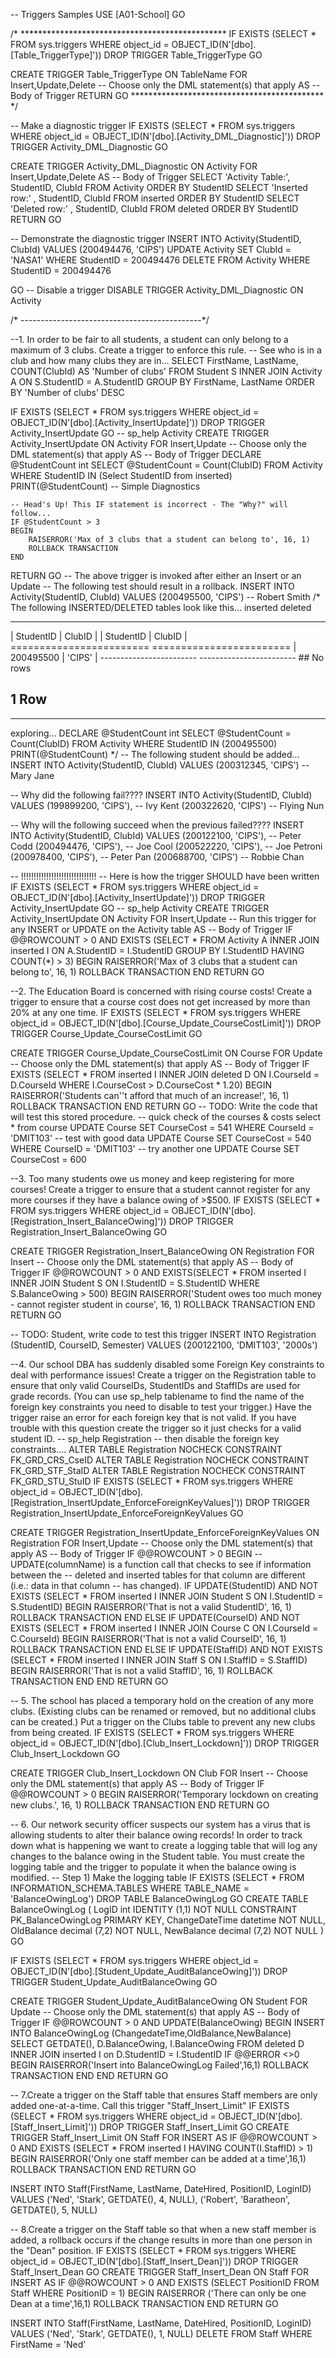 -- Triggers Samples
USE [A01-School]
GO

/* ***********************************************
IF EXISTS (SELECT * FROM sys.triggers WHERE object_id = OBJECT_ID(N'[dbo].[Table_TriggerType]'))
    DROP TRIGGER Table_TriggerType
GO

CREATE TRIGGER Table_TriggerType
ON TableName
FOR Insert,Update,Delete -- Choose only the DML statement(s) that apply
AS
	-- Body of Trigger
RETURN
GO
******************************************** */

-- Make a diagnostic trigger
IF EXISTS (SELECT * FROM sys.triggers WHERE object_id = OBJECT_ID(N'[dbo].[Activity_DML_Diagnostic]'))
    DROP TRIGGER Activity_DML_Diagnostic
GO

CREATE TRIGGER Activity_DML_Diagnostic
ON Activity
FOR Insert,Update,Delete
AS
	-- Body of Trigger
    SELECT 'Activity Table:', StudentID, ClubId FROM Activity ORDER BY StudentID
    SELECT 'Inserted row:'  , StudentID, ClubId FROM inserted ORDER BY StudentID
    SELECT 'Deleted row:'   , StudentID, ClubId FROM deleted  ORDER BY StudentID
RETURN
GO


-- Demonstrate the diagnostic trigger
INSERT INTO Activity(StudentID, ClubId) VALUES (200494476, 'CIPS')
UPDATE Activity SET ClubId = 'NASA1' WHERE StudentID = 200494476
DELETE FROM Activity WHERE StudentID = 200494476

GO
-- Disable a trigger
DISABLE TRIGGER Activity_DML_Diagnostic ON Activity


/* ---------------------------------------------*/

--1.	In order to be fair to all students, a student can only belong to a maximum of 3 clubs. Create a trigger to enforce this rule.
-- See who is in a club and how many clubs they are in...
SELECT  FirstName, LastName, COUNT(ClubId) AS 'Number of clubs'
FROM    Student S INNER JOIN Activity A ON S.StudentID = A.StudentID
GROUP BY FirstName, LastName
ORDER BY 'Number of clubs' DESC

IF EXISTS (SELECT * FROM sys.triggers WHERE object_id = OBJECT_ID(N'[dbo].[Activity_InsertUpdate]'))
    DROP TRIGGER Activity_InsertUpdate
GO
-- sp_help Activity
CREATE TRIGGER Activity_InsertUpdate
ON Activity
FOR Insert,Update -- Choose only the DML statement(s) that apply
AS
	-- Body of Trigger
    DECLARE @StudentCount int
    SELECT @StudentCount = Count(ClubID) FROM Activity
    WHERE StudentID IN (Select StudentID from inserted)
    PRINT(@StudentCount) -- Simple Diagnostics

    -- Head's Up! This IF statement is incorrect - The "Why?" will follow...
    IF @StudentCount > 3
    BEGIN
        RAISERROR('Max of 3 clubs that a student can belong to', 16, 1)
        ROLLBACK TRANSACTION
    END
RETURN
GO
-- The above trigger is invoked after either an Insert or an Update
-- The following test should result in a rollback.
INSERT INTO Activity(StudentID, ClubId)
VALUES (200495500, 'CIPS') -- Robert Smith
/* The following INSERTED/DELETED tables look like this...
inserted                        deleted
________________________        ________________________
| StudentID | ClubID   |        | StudentID | ClubID   |
========================        ========================
| 200495500 | 'CIPS'   |        ------------------------
------------------------        ## No rows
## 1 Row

---------------------------------------------------------
exploring...
DECLARE @StudentCount int
SELECT @StudentCount = Count(ClubID) FROM Activity
WHERE StudentID IN (200495500)
PRINT(@StudentCount)
*/
-- The following student should be added...
INSERT INTO Activity(StudentID, ClubId)
VALUES (200312345, 'CIPS') -- Mary Jane

-- Why did the following fail????
INSERT INTO Activity(StudentID, ClubId)
VALUES (199899200, 'CIPS'), -- Ivy Kent
       (200322620, 'CIPS')  -- Flying Nun


-- Why will the following succeed when the previous failed????
INSERT INTO Activity(StudentID, ClubId)
VALUES (200122100, 'CIPS'), -- Peter Codd
       (200494476, 'CIPS'), -- Joe Cool
       (200522220, 'CIPS'), -- Joe Petroni
       (200978400, 'CIPS'), -- Peter Pan
       (200688700, 'CIPS')  -- Robbie Chan


-- !!!!!!!!!!!!!!!!!!!!!!!!!!!!!!
-- Here is how the trigger SHOULD have been written
IF EXISTS (SELECT * FROM sys.triggers WHERE object_id = OBJECT_ID(N'[dbo].[Activity_InsertUpdate]'))
    DROP TRIGGER Activity_InsertUpdate
GO
-- sp_help Activity
CREATE TRIGGER Activity_InsertUpdate
ON Activity
FOR Insert,Update -- Run this trigger for any INSERT or UPDATE on the Activity table
AS
	-- Body of Trigger
    IF @@ROWCOUNT > 0 AND
       EXISTS (SELECT * FROM Activity A INNER JOIN inserted I ON A.StudentID = I.StudentID
               GROUP BY I.StudentID HAVING COUNT(*) > 3)
    BEGIN
        RAISERROR('Max of 3 clubs that a student can belong to', 16, 1)
        ROLLBACK TRANSACTION
    END
RETURN
GO



--2.	The Education Board is concerned with rising course costs! Create a trigger to ensure that a course cost does not get increased by more than 20% at any one time.
IF EXISTS (SELECT * FROM sys.triggers WHERE object_id = OBJECT_ID(N'[dbo].[Course_Update_CourseCostLimit]'))
    DROP TRIGGER Course_Update_CourseCostLimit
GO

CREATE TRIGGER Course_Update_CourseCostLimit
ON Course
FOR Update -- Choose only the DML statement(s) that apply
AS
	-- Body of Trigger
    IF EXISTS (SELECT * FROM inserted I INNER JOIN deleted D ON I.CourseId = D.CourseId
               WHERE I.CourseCost > D.CourseCost * 1.20)
    BEGIN
        RAISERROR('Students can''t afford that much of an increase!', 16, 1)
        ROLLBACK TRANSACTION
    END
RETURN
GO
-- TODO: Write the code that will test this stored procedure.
-- quick check of the courses & costs
select * from course
UPDATE Course SET CourseCost = 541 WHERE CourseId = 'DMIT103'
-- test with good data
UPDATE Course SET CourseCost = 540 WHERE CourseID = 'DMIT103'
-- try another one
UPDATE Course SET CourseCost = 600

--3.	Too many students owe us money and keep registering for more courses! Create a trigger to ensure that a student cannot register for any more courses if they have a balance owing of >$500.
IF EXISTS (SELECT * FROM sys.triggers WHERE object_id = OBJECT_ID(N'[dbo].[Registration_Insert_BalanceOwing]'))
    DROP TRIGGER Registration_Insert_BalanceOwing
GO

CREATE TRIGGER Registration_Insert_BalanceOwing
ON Registration
FOR Insert -- Choose only the DML statement(s) that apply
AS
	-- Body of Trigger
    IF @@ROWCOUNT > 0 AND
       EXISTS(SELECT * FROM inserted I INNER JOIN Student S ON I.StudentID = S.StudentID
              WHERE S.BalanceOwing > 500)
    BEGIN
        RAISERROR('Student owes too much money - cannot register student in course', 16, 1)
        ROLLBACK TRANSACTION
    END
RETURN
GO

-- TODO: Student, write code to test this trigger
INSERT INTO Registration (StudentID, CourseID, Semester)
VALUES	(200122100, 'DMIT103', '2000s')

--4. Our school DBA has suddenly disabled some Foreign Key constraints to deal with performance issues! Create a trigger on the Registration table to ensure that only valid CourseIDs, StudentIDs and StaffIDs are used for grade records. (You can use sp_help tablename to find the name of the foreign key constraints you need to disable to test your trigger.) Have the trigger raise an error for each foreign key that is not valid. If you have trouble with this question create the trigger so it just checks for a valid student ID.
-- sp_help Registration -- then disable the foreign key constraints....
ALTER TABLE Registration NOCHECK CONSTRAINT FK_GRD_CRS_CseID
ALTER TABLE Registration NOCHECK CONSTRAINT FK_GRD_STF_StaID
ALTER TABLE Registration NOCHECK CONSTRAINT FK_GRD_STU_StuID
IF EXISTS (SELECT * FROM sys.triggers WHERE object_id = OBJECT_ID(N'[dbo].[Registration_InsertUpdate_EnforceForeignKeyValues]'))
    DROP TRIGGER Registration_InsertUpdate_EnforceForeignKeyValues
GO

CREATE TRIGGER Registration_InsertUpdate_EnforceForeignKeyValues
ON Registration
FOR Insert,Update -- Choose only the DML statement(s) that apply
AS
	-- Body of Trigger
    IF @@ROWCOUNT > 0
    BEGIN
        -- UPDATE(columnName) is a function call that checks to see if information between the 
        -- deleted and inserted tables for that column are different (i.e.: data in that column
        -- has changed).
        IF UPDATE(StudentID) AND
           NOT EXISTS (SELECT * FROM inserted I INNER JOIN Student S ON I.StudentID = S.StudentID)
        BEGIN
            RAISERROR('That is not a valid StudentID', 16, 1)
            ROLLBACK TRANSACTION
        END
        ELSE
        IF UPDATE(CourseID) AND
           NOT EXISTS (SELECT * FROM inserted I INNER JOIN Course C ON I.CourseId = C.CourseId)
        BEGIN
            RAISERROR('That is not a valid CourseID', 16, 1)
            ROLLBACK TRANSACTION
        END
        ELSE
        IF UPDATE(StaffID) AND
           NOT EXISTS (SELECT * FROM inserted I INNER JOIN Staff S ON I.StaffID = S.StaffID)
        BEGIN
            RAISERROR('That is not a valid StaffID', 16, 1)
            ROLLBACK TRANSACTION
        END
    END
RETURN
GO

-- 5. The school has placed a temporary hold on the creation of any more clubs. (Existing clubs can be renamed or removed, but no additional clubs can be created.) Put a trigger on the Clubs table to prevent any new clubs from being created.
IF EXISTS (SELECT * FROM sys.triggers WHERE object_id = OBJECT_ID(N'[dbo].[Club_Insert_Lockdown]'))
    DROP TRIGGER Club_Insert_Lockdown
GO

CREATE TRIGGER Club_Insert_Lockdown
ON Club
FOR Insert -- Choose only the DML statement(s) that apply
AS
	-- Body of Trigger
    IF @@ROWCOUNT > 0
    BEGIN
        RAISERROR('Temporary lockdown on creating new clubs.', 16, 1)
        ROLLBACK TRANSACTION
    END
RETURN
GO

-- 6. Our network security officer suspects our system has a virus that is allowing students to alter their balance owing records! In order to track down what is happening we want to create a logging table that will log any changes to the balance owing in the Student table. You must create the logging table and the trigger to populate it when the balance owing is modified.
-- Step 1) Make the logging table
IF EXISTS (SELECT * FROM INFORMATION_SCHEMA.TABLES WHERE TABLE_NAME = 'BalanceOwingLog')
    DROP TABLE BalanceOwingLog
GO
CREATE TABLE BalanceOwingLog
(
    LogID           int  IDENTITY (1,1) NOT NULL CONSTRAINT PK_BalanceOwingLog PRIMARY KEY,
    ChangeDateTime  datetime            NOT NULL,
    OldBalance      decimal (7,2)       NOT NULL,
    NewBalance      decimal (7,2)       NOT NULL
)
GO

IF EXISTS (SELECT * FROM sys.triggers WHERE object_id = OBJECT_ID(N'[dbo].[Student_Update_AuditBalanceOwing]'))
    DROP TRIGGER Student_Update_AuditBalanceOwing
GO

CREATE TRIGGER Student_Update_AuditBalanceOwing
ON Student
FOR Update -- Choose only the DML statement(s) that apply
AS
	-- Body of Trigger
    IF @@ROWCOUNT > 0 AND UPDATE(BalanceOwing)
	BEGIN
	    INSERT INTO BalanceOwingLog (ChangedateTime,OldBalance,NewBalance)
	    SELECT GETDATE(), D.BalanceOwing, I.BalanceOwing
        FROM deleted D INNER JOIN inserted I on D.StudentID = I.StudentID
	    IF @@ERROR <>0 
	    BEGIN
		    RAISERROR('Insert into BalanceOwingLog Failed',16,1)
            ROLLBACK TRANSACTION
		END	
	END
RETURN
GO

-- 7.Create a trigger on the Staff table that ensures Staff members are only added one-at-a-time. Call this trigger "Staff_Insert_Limit"
IF EXISTS (SELECT * FROM sys.triggers WHERE object_id = OBJECT_ID(N'[dbo].[Staff_Insert_Limit]'))
    DROP TRIGGER Staff_Insert_Limit
GO
CREATE TRIGGER Staff_Insert_Limit
ON Staff
FOR INSERT
AS
	IF @@ROWCOUNT > 0 AND
        EXISTS (SELECT * FROM inserted I HAVING COUNT(I.StaffID) > 1)
		BEGIN
		RAISERROR('Only one staff member can be added at a time',16,1)
		ROLLBACK TRANSACTION
		END
RETURN
GO

INSERT INTO Staff(FirstName, LastName, DateHired, PositionID, LoginID)
VALUES	('Ned', 'Stark', GETDATE(), 4, NULL),
		('Robert', 'Baratheon', GETDATE(), 5, NULL)

-- 8.Create a trigger on the Staff table so that when a new staff member is added, a rollback occurs if the change results in more than one person in the "Dean" position.
IF EXISTS (SELECT * FROM sys.triggers WHERE object_id = OBJECT_ID(N'[dbo].[Staff_Insert_Dean]'))
    DROP TRIGGER Staff_Insert_Dean
GO
CREATE TRIGGER Staff_Insert_Dean
ON Staff
FOR INSERT
AS
	IF @@ROWCOUNT > 0 AND
		EXISTS (SELECT PositionID FROM Staff WHERE PositionID = 1)
		BEGIN
		RAISERROR ('There can only be one Dean at a time',16,1)
		ROLLBACK TRANSACTION
		END
RETURN
GO

INSERT INTO Staff(FirstName, LastName, DateHired, PositionID, LoginID)
VALUES	('Ned', 'Stark', GETDATE(), 1, NULL)
DELETE FROM Staff
WHERE FirstName = 'Ned'